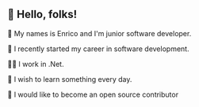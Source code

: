 ##  👋 Hello, folks! 
👶 My names is Enrico and I'm junior software developer.

🌱 I recently started my career in software development.

👨‍💻 I work in .Net.

📗 I wish to learn something every day.

🌌 I would like to become an open source contributor













<!--
**e-zoboli/e-zoboli** is a ✨ _special_ ✨ repository because its `README.md` (this file) appears on your GitHub profile.

Here are some ideas to get you started:

- 🔭 I’m currently working on ...
- 🌱 I’m currently learning ...
- 👯 I’m looking to collaborate on ...
- 🤔 I’m looking for help with ...
- 💬 Ask me about ...
- 📫 How to reach me: ...
- 😄 Pronouns: ...
- ⚡ Fun fact: ...
-->
